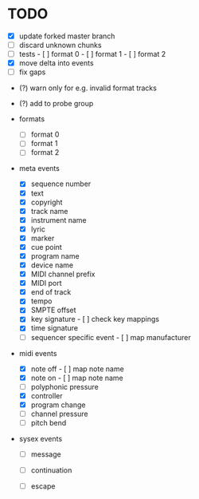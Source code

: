# TODO

- [x] update forked master branch
- [ ] discard unknown chunks
- [ ] tests
      - [ ] format 0
      - [ ] format 1
      - [ ] format 2
- [x] move delta into events
- [ ] fix gaps
- (?) warn only for e.g. invalid format tracks
- (?) add to probe group

- formats
    - [ ] format 0
    - [ ] format 1
    - [ ] format 2

- meta events
    - [x] sequence number
    - [x] text
    - [x] copyright
    - [x] track name 
    - [x] instrument name
    - [x] lyric
    - [x] marker
    - [x] cue point
    - [x] program name
    - [x] device name
    - [x] MIDI channel prefix
    - [x] MIDI port
    - [x] end of track
    - [x] tempo
    - [x] SMPTE offset
    - [x] key signature
          - [ ] check key mappings
    - [x] time signature
    - [ ] sequencer specific event
          - [ ] map manufacturer

- midi events
    - [x] note off
          - [ ] map note name
    - [x] note on
          - [ ] map note name
    - [ ] polyphonic pressure
    - [x] controller
    - [x] program change
    - [ ] channel pressure
    - [ ] pitch bend

- sysex events
    - [ ] message
    - [ ] continuation
    - [ ] escape

